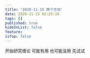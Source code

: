 ```yaml
---
title: '2020-11-15 换个方向'
date: 2020-11-15 02:25:19
tags: []
published: true
hideInList: false
feature: 
isTop: false
---
```

开始研究缠论
可能有用
也可能没用
先试试
<!-- more -->

